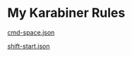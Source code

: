# My Karabiner Rules

[cmd-space.json](karabiner://karabiner/assets/complex_modifications/import?url=https%3A%2F%2Fraw.githubusercontent.com%2Fcmer%2Fkarabiner-rules%2Fmaster%2Fcmd-space.json)

[shift-start.json](karabiner://karabiner/assets/complex_modifications/import?url=https%3A%2F%2Fraw.githubusercontent.com%2Fcmer%2Fkarabiner-rules%2Fmaster%2Fshift-start.json)


